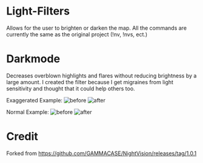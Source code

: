 # Light-Filters
Allows for the user to brighten or darken the map. All the commands are currently the same as the original project (!nv, !nvs, ect.) 

# Darkmode
Decreases overblown highlights and flares without reducing brightness by a large amount. I created the filter because I get migraines from light sensitivity and thought that it could help others too.

Exaggerated Example:
![before](https://i.vgy.me/cLbXRr.png)
![after](https://i.vgy.me/tn6QYa.png)

Normal Example:
![before](https://i.vgy.me/2RKrBI.png)
![after](https://i.vgy.me/vK8q1A.png)

# Credit
Forked from https://github.com/GAMMACASE/NightVision/releases/tag/1.0.1 
